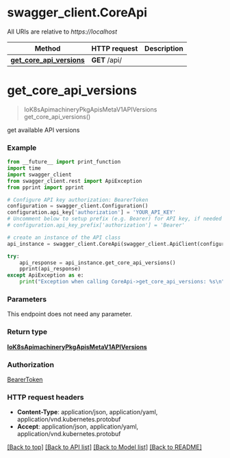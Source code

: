 # swagger_client.CoreApi

All URIs are relative to *https://localhost*

Method | HTTP request | Description
------------- | ------------- | -------------
[**get_core_api_versions**](CoreApi.md#get_core_api_versions) | **GET** /api/ | 


# **get_core_api_versions**
> IoK8sApimachineryPkgApisMetaV1APIVersions get_core_api_versions()



get available API versions

### Example
```python
from __future__ import print_function
import time
import swagger_client
from swagger_client.rest import ApiException
from pprint import pprint

# Configure API key authorization: BearerToken
configuration = swagger_client.Configuration()
configuration.api_key['authorization'] = 'YOUR_API_KEY'
# Uncomment below to setup prefix (e.g. Bearer) for API key, if needed
# configuration.api_key_prefix['authorization'] = 'Bearer'

# create an instance of the API class
api_instance = swagger_client.CoreApi(swagger_client.ApiClient(configuration))

try:
    api_response = api_instance.get_core_api_versions()
    pprint(api_response)
except ApiException as e:
    print("Exception when calling CoreApi->get_core_api_versions: %s\n" % e)
```

### Parameters
This endpoint does not need any parameter.

### Return type

[**IoK8sApimachineryPkgApisMetaV1APIVersions**](IoK8sApimachineryPkgApisMetaV1APIVersions.md)

### Authorization

[BearerToken](../README.md#BearerToken)

### HTTP request headers

 - **Content-Type**: application/json, application/yaml, application/vnd.kubernetes.protobuf
 - **Accept**: application/json, application/yaml, application/vnd.kubernetes.protobuf

[[Back to top]](#) [[Back to API list]](../README.md#documentation-for-api-endpoints) [[Back to Model list]](../README.md#documentation-for-models) [[Back to README]](../README.md)

